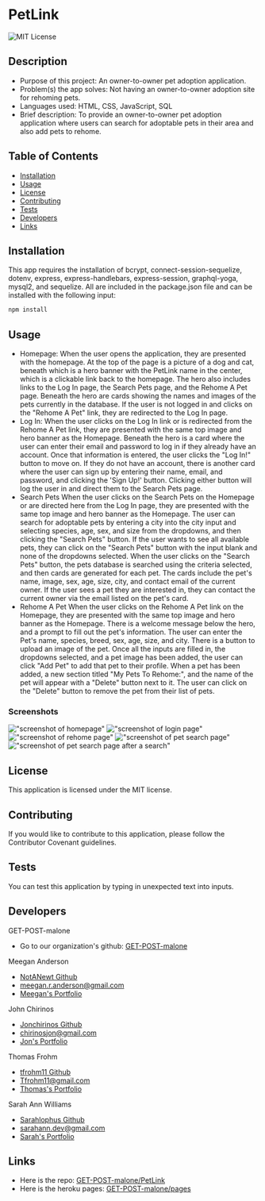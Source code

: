 # PetLink

![MIT License](https://img.shields.io/badge/license-MIT-green)

## Description

- Purpose of this project: An owner-to-owner pet adoption application.
- Problem(s) the app solves: Not having an owner-to-owner adoption site for rehoming pets.
- Languages used: HTML, CSS, JavaScript, SQL
- Brief description: To provide an owner-to-owner pet adoption application where users can search for adoptable pets in their area and also add pets to rehome.

## Table of Contents

- [Installation](#installation)
- [Usage](#usage)
- [License](#license)
- [Contributing](#contributing)
- [Tests](#tests)
- [Developers](#developers)
- [Links](#links)

## Installation

This app requires the installation of bcrypt, connect-session-sequelize, dotenv, express, express-handlebars, express-session, graphql-yoga, mysql2, and sequelize. All are included in the package.json file and can be installed with the following input:

```bash
npm install
```

## Usage

 - Homepage:
When the user opens the application, they are presented with the homepage. At the top of the page is a picture of a dog and cat, beneath which is a hero banner with the PetLink name in the center, which is a clickable link back to the homepage. The hero also includes links to the Log In page, the Search Pets page, and the Rehome A Pet page. Beneath the hero are cards showing the names and images of the pets currently in the database. If the user is not logged in and clicks on the "Rehome A Pet" link, they are redirected to the Log In page.
- Log In:
When the user clicks on the Log In link or is redirected from the Rehome A Pet link, they  are presented with the same top image and hero banner as the Homepage. Beneath the hero is a card where the user can enter their email and password to log in if they already have an account. Once that information is entered, the user clicks the "Log In!" button to move on. If they do not have an account, there is another card where the user can sign up by entering their name, email, and password, and clicking the 'Sign Up!' button. Clicking either button will log the user in and direct them to the Search Pets page.
- Search Pets
When the user clicks on the Search Pets on the Homepage or are directed here from the Log In page, they are presented with the same top image and hero banner as the Homepage. The user can search for adoptable pets by entering a city into the city input and selecting species, age, sex, and size from the dropdowns, and then clicking the "Search Pets" button. If the user wants to see all available pets, they can click on the "Search Pets" button with the input blank and none of the dropdowns selected. When the user clicks on the "Search Pets" button, the pets database is searched using the criteria selected, and then cards are generated for each pet. The cards include the pet's name, image, sex, age, size, city, and contact email of the current owner. If the user sees a pet they are interested in, they can contact the current owner via the email listed on the pet's card.  
- Rehome A Pet
When the user clicks on the Rehome A Pet link on the Homepage, they are presented with the same top image and hero banner as the Homepage. There is a welcome message below the hero, and a prompt to fill out the pet's information. The user can enter the Pet's name, species, breed, sex, age, size, and city. There is a button to upload an image of the pet. Once all the inputs are filled in, the dropdowns selected, and a pet image has been added, the user can click "Add Pet" to add that pet to their profile.  When a pet has been added, a new section titled "My Pets To Rehome:", and the name of the pet will appear with a "Delete" button next to it. The user can click on the "Delete" button to remove the pet from their list of pets.   

### Screenshots

!["screenshot of homepage"](./public/img/petlink_ss_homepage.png)
!["screenshot of login page"](./public/img/petlink_ss_login.png)
!["screenshot of rehome page"](./public/img/petlink_ss_rehome.png)
!["screenshot of pet search page"](./public/img/petlink_ss_searchpage.png)
!["screenshot of pet search page after a search"](./public/img/petlink_ss_searchpage2.png)




## License
    
This application is licensed under the MIT license.

## Contributing

If you would like to contribute to this application, please follow the Contributor Covenant guidelines.

## Tests

You can test this application by typing in unexpected text into inputs.

## Developers

GET-POST-malone
- Go to our organization's github: [GET-POST-malone](https://github.com/GET-POST-malone)

Meegan Anderson
- [NotANewt Github](https://github.com/NotANewt)
- [meegan.r.anderson@gmail.com](mailto:meegan.r.anderson@gmail.com)
- [Meegan's Portfolio](https://notanewt.github.io/portfolio/)

John Chirinos
- [Jonchirinos Github](https://github.com/Jonchirinos)
- [chirinosjon@gmail.com](mailto:chirinosjon@gmail.com)
- [Jon's Portfolio](https://jonchirinos.github.io/portfolio/)

Thomas Frohm
- [tfrohm11 Github](https://github.com/tfrohm11)
- [Tfrohm11@gmail.com](mailto:Tfrohm11@gmail.com)
- [Thomas's Portfolio](https://tfrohm11.github.io/portfolio/)

Sarah Ann Williams
- [Sarahlophus Github](https://github.com/Sarahlophus)
- [sarahann.dev@gmail.com](mailto:sarahann.dev@gmail.com)
- [Sarah's Portfolio](https://sarahlophus.github.io/sawilliams.portfolio/)

## Links

- Here is the repo: [GET-POST-malone/PetLink](https://www.github.com/GET-POST-malone/project_2)
- Here is the heroku pages: [GET-POST-malone/pages](https://get-post-malone-project-2.herokuapp.com/)
